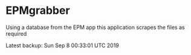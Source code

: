 # EPMgrabber
Using a database from the EPM app this application scrapes the files as required


Latest backup: Sun Sep 8 00:33:01 UTC 2019

